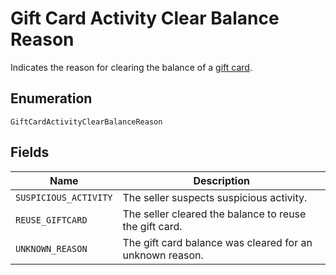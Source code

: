 
# Gift Card Activity Clear Balance Reason

Indicates the reason for clearing the balance of a [gift card](../../doc/models/gift-card.md).

## Enumeration

`GiftCardActivityClearBalanceReason`

## Fields

| Name | Description |
|  --- | --- |
| `SUSPICIOUS_ACTIVITY` | The seller suspects suspicious activity. |
| `REUSE_GIFTCARD` | The seller cleared the balance to reuse the gift card. |
| `UNKNOWN_REASON` | The gift card balance was cleared for an unknown reason. |

